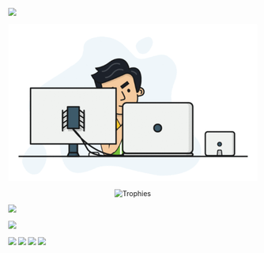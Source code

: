 ![](https://komarev.com/ghpvc/?username=doanminhquang)

<p align="center">
    <img 
        src="senior-front-end-developer-openings-1.gif"
        alt="">
    </img>
</p>

<p align="center">
  <img src="https://github-profile-trophy.vercel.app/?username=doanminhquang&theme=oneligth&&margin-w=12&column=6&rank=SSS,SS,S,AAA,AA,A,B,C&no-frame=true" alt="Trophies" />
</p>

<div>

![](https://github-readme-stats.vercel.app/api?username=doanminhquang)
 
![](http://github-profile-summary-cards.vercel.app/api/cards/profile-details?username=doanminhquang&theme=github) 
 
![](http://github-profile-summary-cards.vercel.app/api/cards/repos-per-language?username=doanminhquang&theme=github) 
![](http://github-profile-summary-cards.vercel.app/api/cards/most-commit-language?username=doanminhquang&theme=github) 
![](http://github-profile-summary-cards.vercel.app/api/cards/stats?username=doanminhquang&theme=github) 
![](http://github-profile-summary-cards.vercel.app/api/cards/productive-time?username=doanminhquang&theme=github&utcOffset=8)

</div>
